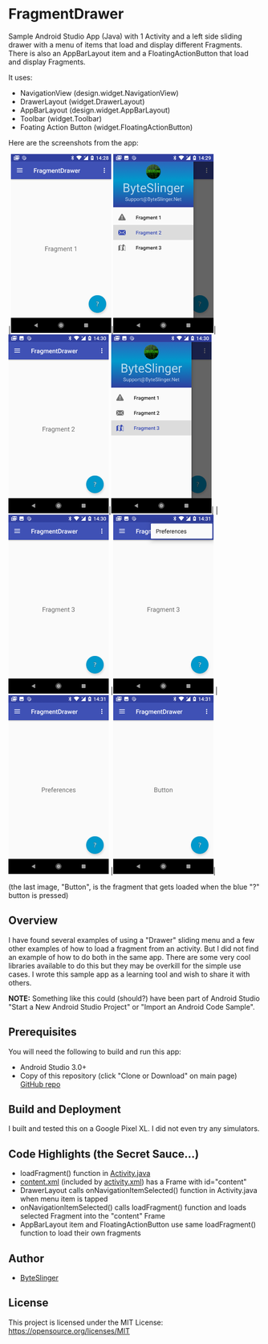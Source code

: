# FragmentDrawer
Sample Android Studio App (Java) with 1 Activity and a left side sliding drawer with a menu of items that load and display different Fragments.  There is also an AppBarLayout item and a FloatingActionButton that load and display Fragments.

It uses:

* NavigationView (design.widget.NavigationView)
* DrawerLayout (widget.DrawerLayout)
* AppBarLayout (design.widget.AppBarLayout)
* Toolbar (widget.Toolbar)
* Foating Action Button (widget.FloatingActionButton)

Here are the screenshots from the app:

|<img src="./screenshots/1.png" />|<img src="./screenshots/2.png" />|<img src="./screenshots/3.png" />|<img src="./screenshots/4.png" />|
|<img src="./screenshots/5.png" />
|<img src="./screenshots/6.png" />
|<img src="./screenshots/7.png" />
|<img src="./screenshots/8.png" />|

(the last image, "Button", is the fragment that gets loaded when the blue "?" button is pressed)

## Overview

I have found several examples of using a "Drawer" sliding menu and a few other examples of how to load a fragment from an activity.  But I did not find an example of how to do both in the same app.  There are some very cool libraries available to do this but they may be overkill for the simple use cases.  I wrote this sample app as a learning tool and wish to share it with others.

**NOTE:** Something like this could (should?) have been part of Android Studio "Start a New Android Studio Project" or "Import an Android Code Sample".

## Prerequisites

You will need the following to build and run this app:

* Android Studio 3.0+
* Copy of this repository (click "Clone or Download" on main page) [GitHub repo](https://github.com/ByteSlinger/FragmentDrawer.git)

## Build and Deployment

I built and tested this on a Google Pixel XL.  I did not even try any simulators.

## Code Highlights (the Secret Sauce...)

* loadFragment() function in [Activity.java](/ByteSlinger/FragmentDrawer/blob/master/app/src/main/java/net/byteslinger/fragmentdrawer/Activity.java)
* [content.xml](/ByteSlinger/FragmentDrawer/blob/master/app/src/main/res/layout/content.xml) (included by [activity.xml](/ByteSlinger/FragmentDrawer/blob/master/app/src/main/res/layout/activity.xml)) has a Frame with id="content"
* DrawerLayout calls onNavigationItemSelected() function in Activity.java when menu item is tapped
* onNavigationItemSelected() calls loadFragment() function and loads selected Fragment into the "content" Frame
* AppBarLayout item and FloatingActionButton use same loadFragment() function to load their own fragments

## Author

* [ByteSlinger](https://github.com/ByteSlinger)

## License

This project is licensed under the MIT License: https://opensource.org/licenses/MIT
